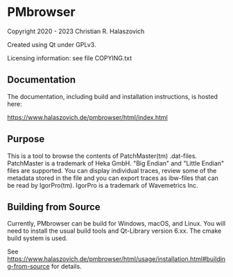 # PMbrowser
Copyright 2020 - 2023 Christian R. Halaszovich

Created using Qt under GPLv3.

Licensing information: see file COPYING.txt

## Documentation
The documentation, including build and installation instructions, is hosted here:

https://www.halaszovich.de/pmbrowser/html/index.html

## Purpose
This is a tool to browse the contents of PatchMaster(tm) .dat-files. PatchMaster is a trademark of Heka GmbH.
"Big Endian" and "Little Endian" files are supported.
You can display individual traces, review some of the metadata stored in the file and you can export traces
as ibw-files that can be read by IgorPro(tm). IgorPro is a trademark of Wavemetrics Inc.

## Building from Source
Currently, PMbrowser can be build for Windows, macOS, and Linux.
You will need to install the usual build tools and Qt-Library version 6.xx.
The cmake build system is used.

See https://www.halaszovich.de/pmbrowser/html/usage/installation.html#building-from-source
for details.
